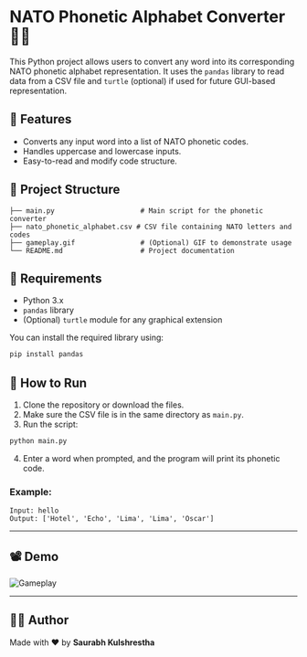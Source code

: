 # NATO Phonetic Alphabet Converter 🚩🔤

This Python project allows users to convert any word into its corresponding NATO phonetic alphabet representation. It uses the `pandas` library to read data from a CSV file and `turtle` (optional) if used for future GUI-based representation.

## 🧠 Features

- Converts any input word into a list of NATO phonetic codes.
- Handles uppercase and lowercase inputs.
- Easy-to-read and modify code structure.

## 📁 Project Structure

```
├── main.py                     # Main script for the phonetic converter
├── nato_phonetic_alphabet.csv # CSV file containing NATO letters and codes
├── gameplay.gif                # (Optional) GIF to demonstrate usage
└── README.md                   # Project documentation
```

## 📆 Requirements

- Python 3.x
- `pandas` library
- (Optional) `turtle` module for any graphical extension

You can install the required library using:

```bash
pip install pandas
```

## 🚀 How to Run

1. Clone the repository or download the files.
2. Make sure the CSV file is in the same directory as `main.py`.
3. Run the script:

```bash
python main.py
```

4. Enter a word when prompted, and the program will print its phonetic code.

### Example:

```
Input: hello
Output: ['Hotel', 'Echo', 'Lima', 'Lima', 'Oscar']
```
---

## 📽 Demo

![Gameplay](gameplay.gif)


---

## 👨‍💻 Author

Made with ❤️ by **Saurabh Kulshrestha**

